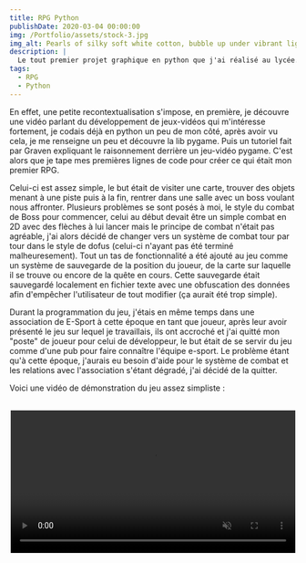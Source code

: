 ```yaml
---
title: RPG Python
publishDate: 2020-03-04 00:00:00
img: /Portfolio/assets/stock-3.jpg
img_alt: Pearls of silky soft white cotton, bubble up under vibrant lighting
description: |
  Le tout premier projet graphique en python que j'ai réalisé au lycée.
tags:
  - RPG
  - Python
---
```


En effet, une petite recontextualisation s'impose, en première, je découvre une vidéo parlant du développement de jeux-vidéos qui m'intéresse fortement,
je codais déjà en python un peu de mon côté, après avoir vu cela, je me renseigne un peu et découvre la lib pygame. Puis un tutoriel fait par Graven
expliquant le raisonnement derrière un jeu-vidéo pygame. C'est alors que je tape mes premières lignes de code pour créer ce qui était mon premier RPG.

Celui-ci est assez simple, le but était de visiter une carte, trouver des objets menant à une piste puis à la fin, rentrer dans une salle avec un boss
voulant nous affronter. Plusieurs problèmes se sont posés à moi, le style du combat de Boss pour commencer, celui au début devait être un simple combat
en 2D avec des flèches à lui lancer mais le principe de combat n'était pas agréable, j'ai alors décidé de changer vers un système de combat tour par tour
dans le style de dofus (celui-ci n'ayant pas été terminé malheuresement). Tout un tas de fonctionnalité a été ajouté au jeu comme un système de sauvegarde
de la position du joueur, de la carte sur laquelle il se trouve ou encore de la quête en cours. Cette sauvegarde était sauvegardé localement en fichier texte
avec une obfuscation des données afin d'empêcher l'utilisateur de tout modifier (ça aurait été trop simple).

Durant la programmation du jeu, j'étais en même temps dans une association de E-Sport à cette époque en tant que joueur, après leur avoir présenté le jeu sur
lequel je travaillais, ils ont accroché et j'ai quitté mon "poste" de joueur pour celui de développeur, le but était de se servir du jeu comme d'une pub pour
faire connaître l'équipe e-sport. Le problème étant qu'à cette époque, j'aurais eu besoin d'aide pour le système de combat et les relations avec l'association
s'étant dégradé, j'ai décidé de la quitter.

Voici une vidéo de démonstration du jeu assez simpliste :

<br>

<center>
  <video controls width = "500" muted = "False">
    <source src="/Portfolio/assets/rpjtek_video.mp4", type="video/mp4">
    <source src="/Portfolio/assets/rpjtek_video.webm", type="video/webm">
  </video>
</center>
